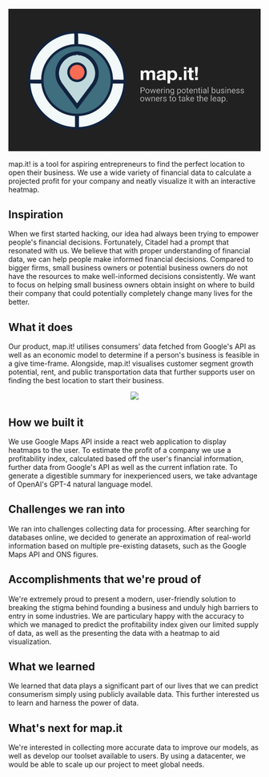 ![map.it!](https://github.com/Cy4Shot/ICHack2024/blob/master/banner.png?raw=true)

map.it! is a tool for aspiring entrepreneurs to find the perfect location to open their business. We use a wide variety of financial data to calculate a projected profit for your company and neatly visualize it with an interactive heatmap.

## Inspiration
When we first started hacking, our idea had always been trying to empower people's financial decisions. Fortunately, Citadel had a prompt that resonated with us. We believe that with proper understanding of financial data, we can help people make informed financial decisions. Compared to bigger firms, small business owners or potential business owners do not have the resources to make well-informed decisions consistently. We want to focus on helping small business owners obtain insight on where to build their company that could potentially completely change many lives for the better.
 
## What it does
Our product, map.it! utilises consumers' data fetched from Google's API as well as an economic model to determine if a person's business is feasible in a give time-frame. Alongside, map.it! visualises customer segment growth potential, rent, and public transportation data that further supports user on finding the best location to start their business.

<p align="center">
  <img src="https://d112y698adiu2z.cloudfront.net/photos/production/software_photos/002/752/194/datas/gallery.jpg">
</p>

## How we built it
We use Google Maps API inside a react web application to display heatmaps to the user. To estimate the profit of a company we use a profitability index, calculated based off the user's financial information, further data from Google's API as well as the current inflation rate. To generate a digestible summary for inexperienced users, we take advantage of OpenAI's GPT-4 natural language model.

## Challenges we ran into
We ran into challenges collecting data for processing. After searching for databases online, we decided to generate an approximation of real-world information based on multiple pre-existing datasets, such as the Google Maps API and ONS figures.

## Accomplishments that we're proud of
We're extremely proud to present a modern, user-friendly solution to breaking the stigma behind founding a business and unduly high barriers to entry in some industries. We are particulary happy with the accuracy to which we managed to predict the profitability index given our limited supply of data, as well as the presenting the data with a heatmap to aid visualization.

## What we learned
We learned that data plays a significant part of our lives that we can predict consumerism simply using publicly available data. This further interested us to learn and harness the power of data.

## What's next for map.it
We're interested in collecting more accurate data to improve our models, as well as develop our toolset available to users. By using a datacenter, we would be able to scale up our project to meet global needs.
